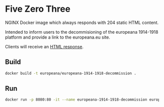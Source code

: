 # Five Zero Three

NGINX Docker image which always responds with 204 static HTML content.

Intended to inform users to the decommisioning of the europeana 1914-1918 platform and provide a link to the europeana.eu site.

Clients will receive
an [HTML response](./usr/share/nginx/html/index.html).

## Build

```sh
docker build -t europeana/europeana-1914-1918-decommission .
```

## Run

```sh
docker run -p 8080:80 -it --name europeana-1914-1918-decommission europeana/europeana-1914-1918-decommission
```
